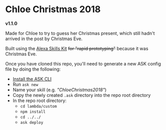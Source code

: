 # Chloe Christmas 2018
**v1.1.0**

Made for Chloe to try to guess her Christmas present,
which still hadn't arrived in the post by Christmas Eve.

Built using the [Alexa Skills Kit](https://developer.amazon.com/alexa-skills-kit)
~~for "rapid prototyping"~~ because it was Christmas Eve.

Once you have cloned this repo, you'll need to generate a new ASK config file by doing the following:

* [Install the ASK CLI](https://developer.amazon.com/docs/smapi/quick-start-alexa-skills-kit-command-line-interface.html)
* Run `ask new`
* Name your skill (e.g. _"ChloeChristmas2018"_)
* Copy the newly created `.ask` directory into the repo root directory
* In the repo root directory:
    * `cd lambda/custom`
    * `npm install`
    * `cd ../../`
    * `ask deploy`
